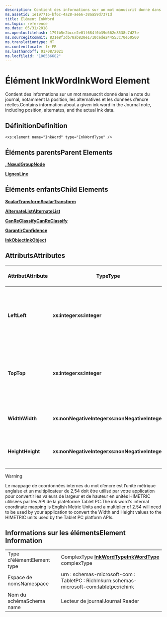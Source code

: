 ```yaml
---
description: Contient des informations sur un mot manuscrit donné dans la note du journal, notamment la position, les alternatives et les données d’encre réelles.
ms.assetid: 1e197716-bf6c-4a28-ae66-38aa59d7371d
title: Élément InkWord
ms.topic: reference
ms.date: 05/31/2018
ms.openlocfilehash: 179fb5e2bcce2e01f684f0b39d662e8538c7d27e
ms.sourcegitcommit: 831e8f3db78ab820e1710cede244553c70e50500
ms.translationtype: MT
ms.contentlocale: fr-FR
ms.lasthandoff: 01/08/2021
ms.locfileid: "106536682"
---
```

# <a name="inkword-element"></a><span data-ttu-id="56212-103">Élément InkWord</span><span class="sxs-lookup"><span data-stu-id="56212-103">InkWord Element</span></span>

<span data-ttu-id="56212-104">Contient des informations sur un mot manuscrit donné dans la note du journal, notamment la position, les alternatives et les données d’encre réelles.</span><span class="sxs-lookup"><span data-stu-id="56212-104">Contains information about a given ink word in the Journal note, including position, alternates, and the actual ink data.</span></span>

## <a name="definition"></a><span data-ttu-id="56212-105">Définition</span><span class="sxs-lookup"><span data-stu-id="56212-105">Definition</span></span>

``` syntax
<xs:element name="InkWord" type="InkWordType" />
```

## <a name="parent-elements"></a><span data-ttu-id="56212-106">Éléments parents</span><span class="sxs-lookup"><span data-stu-id="56212-106">Parent Elements</span></span>

[<span data-ttu-id="56212-107">**, Nœud**</span><span class="sxs-lookup"><span data-stu-id="56212-107">**GroupNode**</span></span>](groupnode-element.md)

[<span data-ttu-id="56212-108">**Lignes**</span><span class="sxs-lookup"><span data-stu-id="56212-108">**Line**</span></span>](line-element.md)

## <a name="child-elements"></a><span data-ttu-id="56212-109">Éléments enfants</span><span class="sxs-lookup"><span data-stu-id="56212-109">Child Elements</span></span>

[<span data-ttu-id="56212-110">**ScalarTransform**</span><span class="sxs-lookup"><span data-stu-id="56212-110">**ScalarTransform**</span></span>](scalartransform-element.md)

[<span data-ttu-id="56212-111">**AlternateList**</span><span class="sxs-lookup"><span data-stu-id="56212-111">**AlternateList**</span></span>](alternatelist-element.md)

[<span data-ttu-id="56212-112">**CanReClassify**</span><span class="sxs-lookup"><span data-stu-id="56212-112">**CanReClassify**</span></span>](canreclassify-element.md)

[<span data-ttu-id="56212-113">**Garantir**</span><span class="sxs-lookup"><span data-stu-id="56212-113">**Confidence**</span></span>](confidence-element.md)

[<span data-ttu-id="56212-114">**InkObject**</span><span class="sxs-lookup"><span data-stu-id="56212-114">**InkObject**</span></span>](inkobject-element.md)

## <a name="attributes"></a><span data-ttu-id="56212-115">Attributs</span><span class="sxs-lookup"><span data-stu-id="56212-115">Attributes</span></span>



| <span data-ttu-id="56212-116">Attribut</span><span class="sxs-lookup"><span data-stu-id="56212-116">Attribute</span></span>  | <span data-ttu-id="56212-117">Type</span><span class="sxs-lookup"><span data-stu-id="56212-117">Type</span></span>                      | <span data-ttu-id="56212-118">Obligatoire</span><span class="sxs-lookup"><span data-stu-id="56212-118">Required</span></span> | <span data-ttu-id="56212-119">Description</span><span class="sxs-lookup"><span data-stu-id="56212-119">Description</span></span>                                                                             | <span data-ttu-id="56212-120">Valeurs possibles</span><span class="sxs-lookup"><span data-stu-id="56212-120">Possible Values</span></span>           |
|------------|---------------------------|----------|-----------------------------------------------------------------------------------------|---------------------------|
| <span data-ttu-id="56212-121">**Left**</span><span class="sxs-lookup"><span data-stu-id="56212-121">**Left**</span></span>   | <span data-ttu-id="56212-122">**xs:integer**</span><span class="sxs-lookup"><span data-stu-id="56212-122">**xs:integer**</span></span>            | <span data-ttu-id="56212-123">Obligatoire</span><span class="sxs-lookup"><span data-stu-id="56212-123">Required</span></span> | <span data-ttu-id="56212-124">Distance entre l’origine et le point le plus à gauche dans le cadre englobant de l’élément.</span><span class="sxs-lookup"><span data-stu-id="56212-124">The distance from the origin to the leftmost point in the bounding box for the element.</span></span> | <span data-ttu-id="56212-125">N’importe quel entier.</span><span class="sxs-lookup"><span data-stu-id="56212-125">Any integer.</span></span>              |
| <span data-ttu-id="56212-126">**Top**</span><span class="sxs-lookup"><span data-stu-id="56212-126">**Top**</span></span>    | <span data-ttu-id="56212-127">**xs:integer**</span><span class="sxs-lookup"><span data-stu-id="56212-127">**xs:integer**</span></span>            | <span data-ttu-id="56212-128">Obligatoire</span><span class="sxs-lookup"><span data-stu-id="56212-128">Required</span></span> | <span data-ttu-id="56212-129">Distance entre l’origine et le point le plus élevé dans le cadre englobant de l’élément.</span><span class="sxs-lookup"><span data-stu-id="56212-129">The distance from the origin to the topmost point in the bounding box for the element.</span></span>  | <span data-ttu-id="56212-130">N’importe quel entier.</span><span class="sxs-lookup"><span data-stu-id="56212-130">Any integer.</span></span>              |
| <span data-ttu-id="56212-131">**Width**</span><span class="sxs-lookup"><span data-stu-id="56212-131">**Width**</span></span>  | <span data-ttu-id="56212-132">**xs:nonNegativeInteger**</span><span class="sxs-lookup"><span data-stu-id="56212-132">**xs:nonNegativeInteger**</span></span> | <span data-ttu-id="56212-133">Obligatoire</span><span class="sxs-lookup"><span data-stu-id="56212-133">Required</span></span> | <span data-ttu-id="56212-134">Largeur de la zone englobante pour l’élément.</span><span class="sxs-lookup"><span data-stu-id="56212-134">The width of the bounding box for the element.</span></span>                                          | <span data-ttu-id="56212-135">Entier non négatif.</span><span class="sxs-lookup"><span data-stu-id="56212-135">Any non-negative integer.</span></span> |
| <span data-ttu-id="56212-136">**Height**</span><span class="sxs-lookup"><span data-stu-id="56212-136">**Height**</span></span> | <span data-ttu-id="56212-137">**xs:nonNegativeInteger**</span><span class="sxs-lookup"><span data-stu-id="56212-137">**xs:nonNegativeInteger**</span></span> | <span data-ttu-id="56212-138">Obligatoire</span><span class="sxs-lookup"><span data-stu-id="56212-138">Required</span></span> | <span data-ttu-id="56212-139">Hauteur du rectangle englobant pour l’élément.</span><span class="sxs-lookup"><span data-stu-id="56212-139">The height of the bounding box for the element.</span></span>                                         | <span data-ttu-id="56212-140">Entier non négatif.</span><span class="sxs-lookup"><span data-stu-id="56212-140">Any non-negative integer.</span></span> |



 

> [!WARNING]
> <span data-ttu-id="56212-141">Le mappage de coordonnées internes du mot d’encre est l’unité métrique anglaise et un multiplicateur de 2,54 doit être utilisé par votre application pour convertir les valeurs de largeur et de hauteur en unités HIMETRIC utilisées par les API de la plateforme Tablet PC.</span><span class="sxs-lookup"><span data-stu-id="56212-141">The ink word's internal coordinate mapping is English Metric Units and a multiplier of 2.54 will need to be used by your application to convert the Width and Height values to the HIMETRIC units used by the Tablet PC platform APIs.</span></span>

 

## <a name="element-information"></a><span data-ttu-id="56212-142">Informations sur les éléments</span><span class="sxs-lookup"><span data-stu-id="56212-142">Element Information</span></span>



|              |                                                             |
|--------------|-------------------------------------------------------------|
| <span data-ttu-id="56212-143">Type d'élément</span><span class="sxs-lookup"><span data-stu-id="56212-143">Element type</span></span> | <span data-ttu-id="56212-144">ComplexType [**InkWordType**](inkwordtype-complex-type.md)</span><span class="sxs-lookup"><span data-stu-id="56212-144">[**InkWordType**](inkwordtype-complex-type.md) complexType</span></span> |
| <span data-ttu-id="56212-145">Espace de noms</span><span class="sxs-lookup"><span data-stu-id="56212-145">Namespace</span></span>    | <span data-ttu-id="56212-146">urn : schemas-microsoft-com : TabletPC : RichInk</span><span class="sxs-lookup"><span data-stu-id="56212-146">urn:schemas-microsoft-com:tabletpc:richink</span></span>                  |
| <span data-ttu-id="56212-147">Nom du schéma</span><span class="sxs-lookup"><span data-stu-id="56212-147">Schema name</span></span>  | <span data-ttu-id="56212-148">Lecteur de journal</span><span class="sxs-lookup"><span data-stu-id="56212-148">Journal Reader</span></span>                                              |



 

 

 



